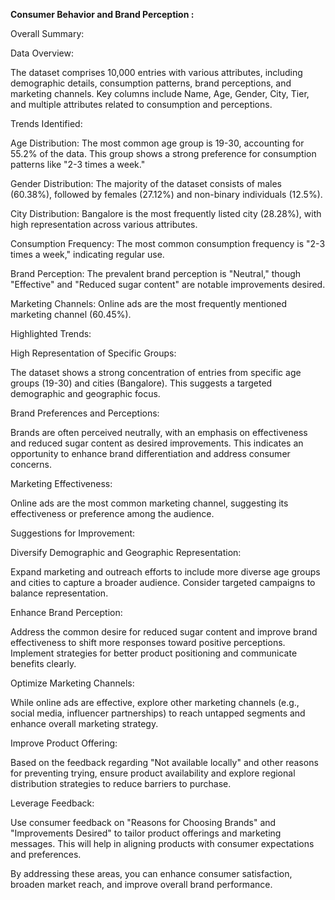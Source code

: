 **Consumer Behavior and Brand Perception :**

Overall Summary:

Data Overview:

The dataset comprises 10,000 entries with various attributes, including demographic details, consumption patterns, brand perceptions, and marketing channels.
Key columns include Name, Age, Gender, City, Tier, and multiple attributes related to consumption and perceptions.

Trends Identified:

Age Distribution: The most common age group is 19-30, accounting for 55.2% of the data. This group shows a strong preference for consumption patterns like "2-3 times a week."

Gender Distribution: The majority of the dataset consists of males (60.38%), followed by females (27.12%) and non-binary individuals (12.5%).

City Distribution: Bangalore is the most frequently listed city (28.28%), with high representation across various attributes.

Consumption Frequency: The most common consumption frequency is "2-3 times a week," indicating regular use.

Brand Perception: The prevalent brand perception is "Neutral," though "Effective" and "Reduced sugar content" are notable improvements desired.

Marketing Channels: Online ads are the most frequently mentioned marketing channel (60.45%).

Highlighted Trends:

High Representation of Specific Groups:

The dataset shows a strong concentration of entries from specific age groups (19-30) and cities (Bangalore). This suggests a targeted demographic and geographic focus.

Brand Preferences and Perceptions:

Brands are often perceived neutrally, with an emphasis on effectiveness and reduced sugar content as desired improvements. This indicates an opportunity to enhance brand differentiation and address consumer concerns.

Marketing Effectiveness:

Online ads are the most common marketing channel, suggesting its effectiveness or preference among the audience.

Suggestions for Improvement:

Diversify Demographic and Geographic Representation:

Expand marketing and outreach efforts to include more diverse age groups and cities to capture a broader audience. Consider targeted campaigns to balance representation.

Enhance Brand Perception:

Address the common desire for reduced sugar content and improve brand effectiveness to shift more responses toward positive perceptions. Implement strategies for better product positioning and communicate benefits clearly.

Optimize Marketing Channels:

While online ads are effective, explore other marketing channels (e.g., social media, influencer partnerships) to reach untapped segments and enhance overall marketing strategy.

Improve Product Offering:

Based on the feedback regarding "Not available locally" and other reasons for preventing trying, ensure product availability and explore regional distribution strategies to reduce barriers to purchase.

Leverage Feedback:

Use consumer feedback on "Reasons for Choosing Brands" and "Improvements Desired" to tailor product offerings and marketing messages. This will help in aligning products with consumer expectations and preferences.

By addressing these areas, you can enhance consumer satisfaction, broaden market reach, and improve overall brand performance.

